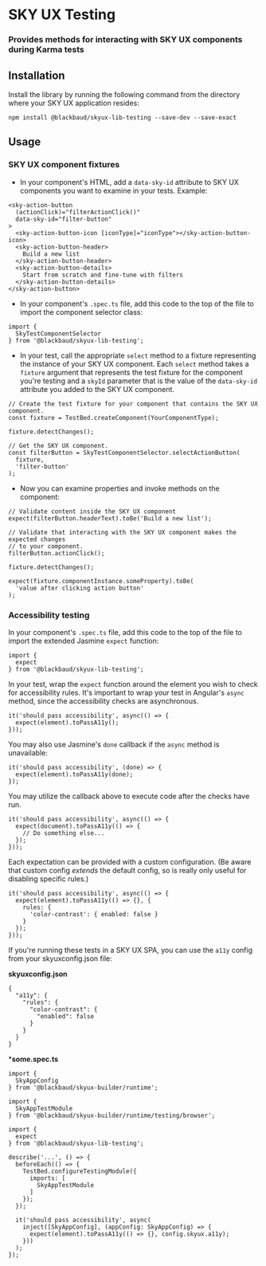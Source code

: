# SKY UX Testing

### Provides methods for interacting with SKY UX components during Karma tests

## Installation

Install the library by running the following command from the directory where your SKY UX application resides:

```
npm install @blackbaud/skyux-lib-testing --save-dev --save-exact
```

## Usage

### SKY UX component fixtures

- In your component's HTML, add a `data-sky-id` attribute to SKY UX components you want to examine in your tests.  Example:

```
<sky-action-button
  (actionClick)="filterActionClick()"
  data-sky-id="filter-button"
>
  <sky-action-button-icon [iconType]="iconType"></sky-action-button-icon>
  <sky-action-button-header>
    Build a new list
  </sky-action-button-header>
  <sky-action-button-details>
    Start from scratch and fine-tune with filters
  </sky-action-button-details>
</sky-action-button>
```

- In your component's `.spec.ts` file, add this code to the top of the file to import the component selector class:

```
import {
  SkyTestComponentSelector
} from '@blackbaud/skyux-lib-testing';
```

- In your test, call the appropriate `select` method to a fixture representing the instance of your SKY UX component.  Each `select` method takes a `fixture` argument that represents the test fixture for the component you're testing and a `skyId` parameter that is the value of the `data-sky-id` attribute you added to the SKY UX component.

```
// Create the test fixture for your component that contains the SKY UX component.
const fixture = TestBed.createComponent(YourComponentType);

fixture.detectChanges();

// Get the SKY UX component.
const filterButton = SkyTestComponentSelector.selectActionButton(
  fixture,
  'filter-button'
);

```

- Now you can examine properties and invoke methods on the component:

```
// Validate content inside the SKY UX component
expect(filterButton.headerText).toBe('Build a new list');

// Validate that interacting with the SKY UX component makes the expected changes
// to your component.
filterButton.actionClick();

fixture.detectChanges();

expect(fixture.componentInstance.someProperty).toBe(
  'value after clicking action button'
);
```

### Accessibility testing

In your component's `.spec.ts` file, add this code to the top of the file to import the extended Jasmine `expect` function:

```
import {
  expect
} from '@blackbaud/skyux-lib-testing';
```
In your test, wrap the `expect` function around the element you wish to check for accessibility rules. It's important to wrap your test in Angular's `async` method, since the accessibility checks are asynchronous.

```
it('should pass accessibility', async(() => {
  expect(element).toPassA11y();
}));
```

You may also use Jasmine's `done` callback if the `async` method is unavailable:

```
it('should pass accessibility', (done) => {
  expect(element).toPassA11y(done);
});
```

You may utilize the callback above to execute code after the checks have run.

```
it('should pass accessibility', async(() => {
  expect(document).toPassA11y(() => {
    // Do something else...
  });
}));
```

Each expectation can be provided with a custom configuration. (Be aware that custom config _extends_ the default config, so is really only useful for disabling specific rules.)

```
it('should pass accessibility', async(() => {
  expect(element).toPassA11y(() => {}, {
    rules: {
      'color-contrast': { enabled: false }
    }
  });
}));
```

If you're running these tests in a SKY UX SPA, you can use the `a11y` config from your skyuxconfig.json file:

**skyuxconfig.json**
```
{
  "a11y": {
    "rules": {
      "color-contrast": {
        "enabled": false
      }
    }
  }
}
```

***some.spec.ts**
```
import {
  SkyAppConfig
} from '@blackbaud/skyux-builder/runtime';

import {
  SkyAppTestModule
} from '@blackbaud/skyux-builder/runtime/testing/browser';

import {
  expect
} from '@blackbaud/skyux-lib-testing';

describe('...', () => {
  beforeEach(() => {
    TestBed.configureTestingModule({
      imports: [
        SkyAppTestModule
      ]
    });
  });

  it('should pass accessibility', async(
    inject([SkyAppConfig], (appConfig: SkyAppConfig) => {
      expect(element).toPassA11y(() => {}, config.skyux.a11y);
    }))
  );
});
```
